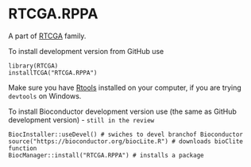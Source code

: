 # RTCGA.RPPA

A part of [RTCGA](https://github.com/RTCGA) family.

To install development version from GitHub use

````{R}
library(RTCGA)
installTCGA("RTCGA.RPPA")
````

Make sure you have [Rtools](https://cran.r-project.org/bin/windows/Rtools/) installed on your computer, if you are trying `devtools` on Windows.

To install Bioconductor development version use (the same as GitHub development version) - `still in the review`

````{R}
BiocInstaller::useDevel() # swiches to devel branchof Bioconductor
source("https://bioconductor.org/biocLite.R") # downloads bioClite function
BiocManager::install("RTCGA.RPPA") # installs a package
````


